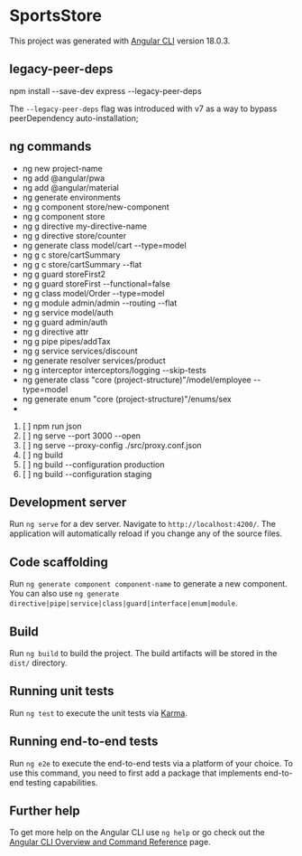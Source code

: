 # SportsStore

This project was generated with [Angular CLI](https://github.com/angular/angular-cli) version 18.0.3.


## legacy-peer-deps 
npm install --save-dev express --legacy-peer-deps

The `--legacy-peer-deps` flag was introduced with v7 as a way to bypass peerDependency auto-installation;


## ng commands

* ng new project-name
* ng add @angular/pwa
* ng add @angular/material
* ng generate environments
* ng g component store/new-component
* ng g component store
* ng g directive my-directive-name 
* ng g directive store/counter
* ng generate class model/cart --type=model
* ng g c store/cartSummary
* ng g c store/cartSummary --flat
* ng g guard storeFirst2
* ng g guard storeFirst --functional=false
* ng g class model/Order --type=model
* ng g module admin/admin --routing --flat
* ng g service model/auth
* ng g guard admin/auth
* ng g directive attr
* ng g pipe pipes/addTax
* ng g service services/discount
* ng generate resolver services/product 
* ng g interceptor interceptors/logging --skip-tests
* ng generate class "core (project-structure)"/model/employee --type=model
* ng generate enum "core (project-structure)"/enums/sex
* 

1. [ ] npm run json
2. [ ] ng serve --port 3000 --open
3. [ ] ng serve --proxy-config ./src/proxy.conf.json
4. [ ] ng build
5. [ ] ng build --configuration production
6. [ ] ng build --configuration staging



## Development server

Run `ng serve` for a dev server. Navigate to `http://localhost:4200/`. The application will automatically reload if you change any of the source files.

## Code scaffolding

Run `ng generate component component-name` to generate a new component. You can also use `ng generate directive|pipe|service|class|guard|interface|enum|module`.

## Build

Run `ng build` to build the project. The build artifacts will be stored in the `dist/` directory.

## Running unit tests

Run `ng test` to execute the unit tests via [Karma](https://karma-runner.github.io).

## Running end-to-end tests

Run `ng e2e` to execute the end-to-end tests via a platform of your choice. To use this command, you need to first add a package that implements end-to-end testing capabilities.

## Further help

To get more help on the Angular CLI use `ng help` or go check out the [Angular CLI Overview and Command Reference](https://angular.dev/tools/cli) page.

